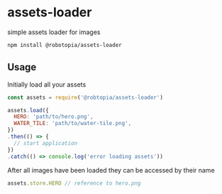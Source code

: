 # assets-loader

simple assets loader for images

```bash
npm install @robotopia/assets-loader
```

## Usage

Initially load all your assets

```Javascript
const assets = require('@robtopia/assets-loader')

assets.load({
  HERO: 'path/to/hero.png',
  WATER_TILE: 'path/to/water-tile.png',
})
.then(() => { 
  // start application 
})
.catch(() => console.log('error loading assets'))
```

After all images have been loaded they can be accessed by their name 

```Javascript
assets.store.HERO // reference to hero.png
```
